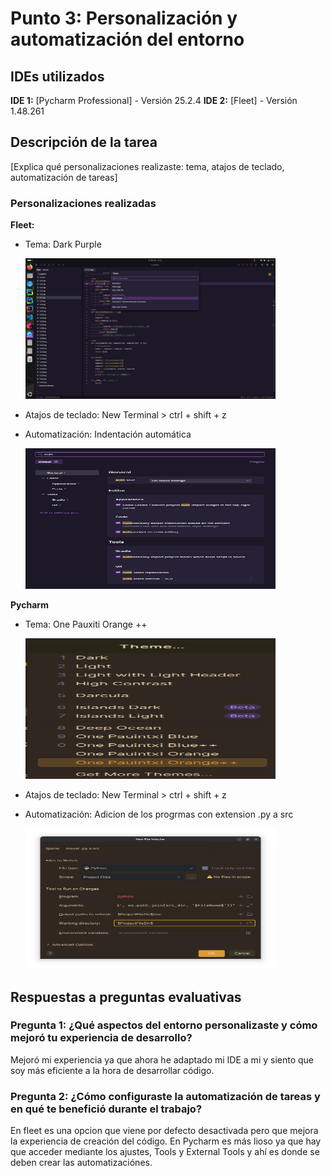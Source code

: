 # Punto 3: Personalización y automatización del entorno

## IDEs utilizados
**IDE 1:** [Pycharm Professional] - Versión 25.2.4
**IDE 2:** [Fleet] - Versión 1.48.261

## Descripción de la tarea
[Explica qué personalizaciones realizaste: tema, atajos de teclado, automatización de tareas]

### Personalizaciones realizadas
**Fleet:**
- Tema: Dark Purple

    <img src="capturas/tema.png" width="400" height="225">
  
- Atajos de teclado: New Terminal > ctrl + shift + z

- Automatización: Indentación automática

    <img src="capturas/AutoIndent.png" width="400" height="225">

**Pycharm**

- Tema: One Pauxiti Orange ++

    <img src="capturas/tema_pycharm.png" width="400" height="225">

- Atajos de teclado: New Terminal > ctrl + shift + z

- Automatización: Adicion de los progrmas con extension .py a src

    <img src="capturas/Automatizacion.png " width="400" height="225">

## Respuestas a preguntas evaluativas

### Pregunta 1: ¿Qué aspectos del entorno personalizaste y cómo mejoró tu experiencia de desarrollo?
Mejoró mi experiencia ya que ahora he adaptado mi IDE a mi y siento que soy más eficiente a la hora de desarrollar código.

### Pregunta 2: ¿Cómo configuraste la automatización de tareas y en qué te benefició durante el trabajo?
En fleet es una opcion que viene por defecto desactivada pero que mejora la experiencia de creación del código. En Pycharm es más lioso ya que hay que acceder mediante los ajustes, Tools y External Tools y ahí es donde se deben crear las automatizaciónes.
